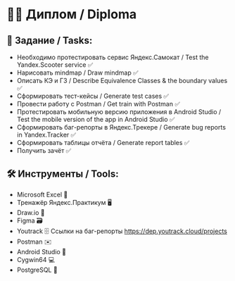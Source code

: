 # :man_technologist: Диплом / Diploma

## :bookmark_tabs: Задание / Tasks:
- Необходимо протестировать сервис Яндекс.Самокат / Test the Yandex.Scooter service :white_check_mark:
- Нарисовать mindmap / Draw mindmap :white_check_mark:
- Описать КЭ и ГЗ / Describe Equivalence Classes & the boundary values :white_check_mark:
- Сформировать тест-кейсы / Generate test cases :white_check_mark:
- Провести работу с Postman / Get train with Postman :white_check_mark:
- Протестировать мобильную версию приложения в Android Studio / Test the mobile version of the app in Android Studio :white_check_mark:
- Сформировать баг-репорты в Яндекс.Трекере / Generate bug reports in Yandex.Tracker :white_check_mark:
- Сформировать таблицы отчёта / Generate report tables :white_check_mark:
- Получить зачёт :white_check_mark:

## :hammer_and_wrench: Инструменты / Tools:
- Microsoft Excel :briefcase:
- Тренажёр Яндекс.Практикум :desktop_computer:
- Draw.io :straight_ruler:
- Figma :card_file_box:
- Youtrack :file_cabinet: Ссылки на баг-репорты
https://dep.youtrack.cloud/projects
- Postman :envelope:
- Android Studio :robot:
- Cygwin64 :computer:
- PostgreSQL :closed_lock_with_key: 
